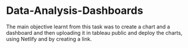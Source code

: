 # Data-Analysis-Dashboards
The main objective learnt from this task was to create a chart and a  dashboard and then uploading it in tableau public and deploy the charts, using Netlify and by  creating a link.

